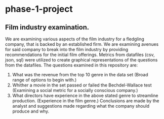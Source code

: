 # phase-1-project
## Film industry examination.
We are examining various aspects of the film industry for a fledgling company, that is backed by an established firm.  We are examining avenues for said company to break into the film industry by providing recommendations for the initial film offerings.  Metrics from datafiles (csv, json, sql) were utilized to create graphical representations of the questions from the datafiles.  The questions examined in this repository are: 
1.	What was the revenue from the top 10 genre in the data set
(Broad range of options to begin with.)
2.	Whither a movie in the set passed or failed the Bechdel-Wallace test
(Examining a social metric for a socially conscious company.)
3.	What directors have experience in the above stated genre to streamline production.
(Experience in the film genre.)
Conclusions are made by the analyst and suggestions made regarding what the company should produce and why.

